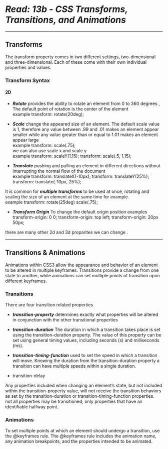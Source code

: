 # ***Read: 13b - CSS Transforms, Transitions, and Animations***
- - -
## Transforms
The transform property comes in two different settings, two-dimensional and three-dimensional. Each of these come with their own individual properties and values.

### Transform Syntax

#### 2D 

* ***Rotate*** provides the ability to rotate an element from 0 to 360 degrees , The default point of rotation is the center of the element    
example transform: rotate(20deg);   
 
* ***Scale*** change the appeared size of an element. The default scale value is 1, therefore any value between .99 and .01 makes an element appear smaller while any value greater than or equal to 1.01 makes an element appear large   
example   transform: scale(.75);    
we can also use scale x and scale y       
example  transform: scaleY(1.15);    transform: scale(.5, 1.15);   

* ***Translate*** pushing and pulling an element in different directions without interrupting the normal flow of the document    
 example  transform: translateX(-10px);  transform: translateY(25%); transform: translate(-10px, 25%);

It is common for ***multiple transforms*** to be used at once, rotating and scaling the size of an element at the same time for example.    
example   transform: rotate(25deg) scale(.75);    

* ***Transform Origin***  To change the default origin position 
examples transform-origin: 0 0;  transform-origin: top left; transform-origin: 20px 50px;    

there are many other 2d and 3d proparites we can change .   
    
- - -
## Transitions & Animations

Animations within CSS3 allow the appearance and behavior of an element to be altered in multiple keyframes. Transitions provide a change from one state to another, while animations can set multiple points of transition upon different keyframes.

### Transitions

There are four transition related properties
* ***transition-property*** determines exactly what properties will be altered in conjunction with the other transitional properties

* ***transition-duration*** The duration in which a transition takes place is set using the transition-duration property. The value of this property can be set using general timing values, including seconds (s) and milliseconds (ms).  

* ***transition-timing-function*** used to set the speed in which a transition will move. Knowing the duration from the transition-duration property a transition can have multiple speeds within a single duration.       

* transition-delay

Any properties included when changing an element’s state, but not included within the transition-property value, will not receive the transition behaviors as set by the transition-duration or transition-timing-function properties.    
not all properties may be transitioned, only properties that have an identifiable halfway point.    


### Animations

To set multiple points at which an element should undergo a transition, use the @keyframes rule. The @keyframes rule includes the animation name, any animation breakpoints, and the properties intended to be animated.

